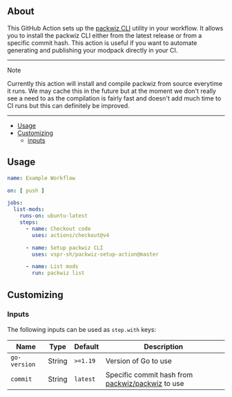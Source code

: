 ## About

This GitHub Action sets up the [packwiz CLI](https://github.com/packwiz/packwiz) utility in your workflow. It allows you to install the packwiz CLI either from the latest release or from a specific commit hash. This action is useful if you want to automate generating and publishing your modpack directly in your CI.

---

> [!NOTE]
> Currently this action will install and compile packwiz from source
> everytime it runs. We may cache this in the future but at the moment
> we don't really see a need to as the compilation is fairly fast and 
> doesn't add much time to CI runs but this can definitely be improved.

---
* [Usage](#usage)
* [Customizing](#customizing)
  * [inputs](#inputs)

## Usage

```yaml
name: Example Workflow

on: [ push ]

jobs:
  list-mods:
    runs-on: ubuntu-latest
    steps:
      - name: Checkout code 
        uses: actions/checkout@v4

      - name: Setup packwiz CLI
        uses: vspr-sh/packwiz-setup-action@master

      - name: List mods
        run: packwiz list
```

## Customizing

### Inputs

The following inputs can be used as `step.with` keys:

| Name         | Type   | Default  | Description                                                                            |
|--------------|--------|----------|----------------------------------------------------------------------------------------|
| `go-version` | String | `>=1.19` | Version of Go to use                                                                   |
| `commit`     | String | `latest` | Specific commit hash from [packwiz/packwiz](https://github.com/packwiz/packwiz) to use |
